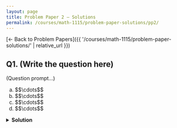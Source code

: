 ```yaml
---
layout: page
title: Problem Paper 2 — Solutions
permalink: /courses/math-1115/problem-paper-solutions/pp2/
---
```


[← Back to Problem Papers]({{ '/courses/math-1115/problem-paper-solutions/' | relative_url }})

## Q1. (Write the question here)

<div class="problem">
  <div class="prompt">(Question prompt…)</div>
  <ol type="a" class="options four">
    <li>$$\cdots$$</li>
    <li>$$\cdots$$</li>
    <li>$$\cdots$$</li>
    <li>$$\cdots$$</li>
  </ol>
</div>

<details class="solution">
  <summary><strong>Solution</strong></summary>

</details>
